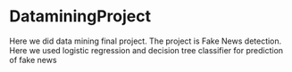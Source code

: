 # DataminingProject
Here we did data mining final project. The project is Fake News detection. Here we used logistic regression and decision tree classifier for prediction of fake news
